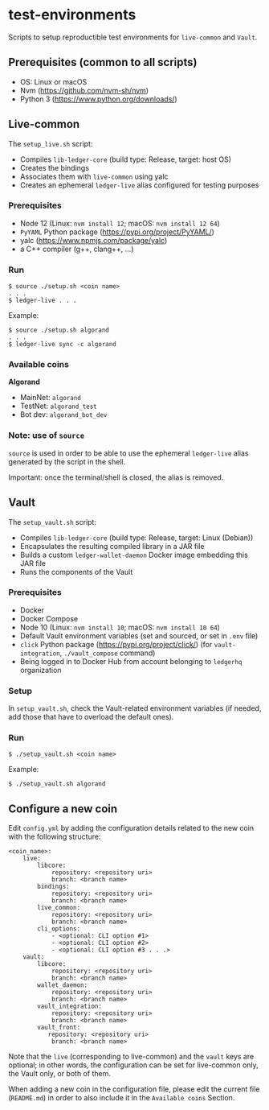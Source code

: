 # test-environments

Scripts to setup reproductible test environments for `live-common` and `Vault`.

## Prerequisites (common to all scripts)

* OS: Linux or macOS
* Nvm (https://github.com/nvm-sh/nvm)
* Python 3 (https://www.python.org/downloads/)

## Live-common

The `setup_live.sh` script:
* Compiles `lib-ledger-core` (build type: Release, target: host OS)
* Creates the bindings
* Associates them with `live-common` using yalc
* Creates an ephemeral `ledger-live` alias configured for testing purposes

### Prerequisites

* Node 12 (Linux: `nvm install 12`; macOS: `nvm install 12 64`)
* `PyYAML` Python package (https://pypi.org/project/PyYAML/)
* yalc (https://www.npmjs.com/package/yalc)
* a C++ compiler (g++, clang++, ...)

### Run

```
$ source ./setup.sh <coin name>
. . .
$ ledger-live . . .
```

Example:

```
$ source ./setup.sh algorand
. . .
$ ledger-live sync -c algorand
```

### Available coins

**Algorand**
* MainNet: `algorand`
* TestNet: `algorand_test`
* Bot dev: `algorand_bot_dev`

### Note: use of `source`

`source` is used in order to be able to use the ephemeral `ledger-live` alias generated by the script in the shell.

Important: once the terminal/shell is closed, the alias is removed.

## Vault

The `setup_vault.sh` script:
* Compiles `lib-ledger-core` (build type: Release, target: Linux (Debian))
* Encapsulates the resulting compiled library in a JAR file
* Builds a custom `ledger-wallet-daemon` Docker image embedding this JAR file
* Runs the components of the Vault

### Prerequisites

* Docker
* Docker Compose
* Node 10 (Linux: `nvm install 10`; macOS: `nvm install 10 64`)
* Default Vault environment variables (set and sourced, or set in `.env` file)
* `click` Python package (https://pypi.org/project/click/) (for `vault-integration`, `./vault_compose` command)
* Being logged in to Docker Hub from account belonging to `ledgerhq` organization

### Setup

In `setup_vault.sh`, check the Vault-related environment variables (if needed, add those that have to overload the default ones).

### Run

```
$ ./setup_vault.sh <coin name>
```

Example:

```
$ ./setup_vault.sh algorand
```

## Configure a new coin

Edit `config.yml` by adding the configuration details related to the new coin with the following structure:

```
<coin_name>:
    live:
        libcore:
            repository: <repository uri> 
            branch: <branch name>
        bindings:
            repository: <repository uri> 
            branch: <branch name>
        live_common:
            repository: <repository uri> 
            branch: <branch name>
        cli_options:
            - <optional: CLI option #1>
            - <optional: CLI option #2>
            - <optional: CLI option #3 . . .>
    vault:
        libcore:
            repository: <repository uri> 
            branch: <branch name>
        wallet_daemon:
            repository: <repository uri> 
            branch: <branch name>
        vault_integration: 
            repository: <repository uri> 
            branch: <branch name>
        vault_front:
           repository: <repository uri> 
            branch: <branch name>
```

Note that the `live` (corresponding to live-common) and the `vault` keys are optional; in other words, the configuration can be set for live-common only, the Vault only, or both of them.

When adding a new coin in the configuration file, please edit the current file (`README.md`) in order to also include it in the `Available coins` Section.
